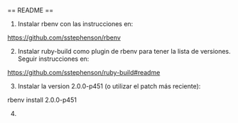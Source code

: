 == README ==

1) Instalar rbenv con las instrucciones en:

https://github.com/sstephenson/rbenv

2) Instalar ruby-build como plugin de rbenv para tener la lista de versiones. Seguir instrucciones en:

https://github.com/sstephenson/ruby-build#readme

3) Instalar la version 2.0.0-p451 (o utilizar el patch más reciente):

rbenv install 2.0.0-p451

4)
